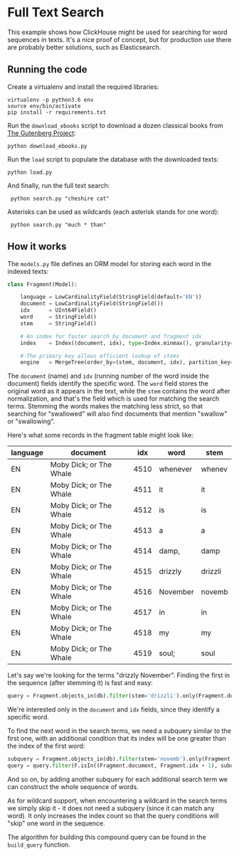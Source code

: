 # Full Text Search

This example shows how ClickHouse might be used for searching for word sequences in texts. It's a nice proof of concept, but for production use there are probably better solutions, such as Elasticsearch.

## Running the code

Create a virtualenv and install the required libraries:
```
virtualenv -p python3.6 env
source env/bin/activate
pip install -r requirements.txt
```
Run the `download_ebooks` script to download a dozen classical books from [The Gutenberg Project](http://www.gutenberg.org/):
```
python download_ebooks.py
```
Run the `load` script to populate the database with the downloaded texts:
```
python load.py
```
And finally, run the full text search:
```
 python search.py "cheshire cat"
 ```
Asterisks can be used as wildcards (each asterisk stands for one word):
```
 python search.py "much * than"
 ```

## How it works

The `models.py` file defines an ORM model for storing each word in the indexed texts:
```python
class Fragment(Model):

    language = LowCardinalityField(StringField(default='EN'))
    document = LowCardinalityField(StringField())
    idx      = UInt64Field()
    word     = StringField()
    stem     = StringField()

    # An index for faster search by document and fragment idx
    index    = Index((document, idx), type=Index.minmax(), granularity=1)

    # The primary key allows efficient lookup of stems
    engine   = MergeTree(order_by=(stem, document, idx), partition_key=('language',))
```
The `document` (name) and `idx` (running number of the word inside the document) fields identify the specific word. The `word` field stores the original word as it appears in the text, while the `stem` contains the word after normalization, and that's the field which is used for matching the search terms. Stemming the words makes the matching less strict, so that searching for "swallowed" will also find documents that mention "swallow" or "swallowing".

Here's what some records in the fragment table might look like:

| language | document                | idx  | word             | stem          |
|----------|-------------------------|------|------------------|---------------|
| EN       | Moby Dick; or The Whale | 4510 | whenever         | whenev        |
| EN       | Moby Dick; or The Whale | 4511 | it               | it            |
| EN       | Moby Dick; or The Whale | 4512 | is               | is            |
| EN       | Moby Dick; or The Whale | 4513 | a                | a             |
| EN       | Moby Dick; or The Whale | 4514 | damp,            | damp          |
| EN       | Moby Dick; or The Whale | 4515 | drizzly          | drizzli       |
| EN       | Moby Dick; or The Whale | 4516 | November         | novemb        |
| EN       | Moby Dick; or The Whale | 4517 | in               | in            |
| EN       | Moby Dick; or The Whale | 4518 | my               | my            |
| EN       | Moby Dick; or The Whale | 4519 | soul;            | soul          |

Let's say we're looking for the terms "drizzly November". Finding the first in the sequence (after stemming it) is fast and easy:
```python
query = Fragment.objects_in(db).filter(stem='drizzli').only(Fragment.document, Fragment.idx)
```
We're interested only in the `document` and `idx` fields, since they identify a specific word.

To find the next word in the search terms, we need a subquery similar to the first one, with an additional condition that its index will be one greater than the index of the first word:
```python
subquery = Fragment.objects_in(db).filter(stem='novemb').only(Fragment.document, Fragment.idx)
query = query.filter(F.isIn((Fragment.document, Fragment.idx + 1), subquery))
```
And so on, by adding another subquery for each additional search term we can construct the whole sequence of words.

As for wildcard support, when encountering a wildcard in the search terms we simply skip it - it does not need a subquery (since it can match any word). It only increases the index count so that the query conditions will "skip" one word in the sequence.

The algorithm for building this compound query can be found in the `build_query` function.
